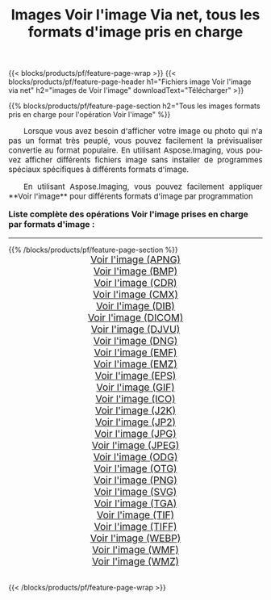﻿---
title: Images Voir l'image Via net, tous les formats d'image pris en charge 
weight: 3920
url: /fr/net/viewer/ 
lang: fr
langdirlevel: 2
locales: zh-hans,ja,it,ru,de,es,fr,nl,id,lt,pl,pt,vi,tr,ko,zh-hant,ar,hi,th,sv,cs,uk,he
description: En utilisant Aspose.Imaging, vous pouvez facilement Voir l'image images Via net
---

{{< blocks/products/pf/feature-page-wrap >}}
{{< blocks/products/pf/feature-page-header h1="Fichiers image Voir l'image via net" h2="images de Voir l'image" downloadText="Télécharger" >}}


{{% blocks/products/pf/feature-page-section  h2="Tous les images formats pris en charge pour l'opération Voir l'image" %}}
<p align="justify" style="text-indent:2em;font-size:15px;">
Lorsque vous avez besoin d'afficher votre image ou photo qui n'a pas un format très peuplé, vous pouvez facilement la prévisualiser convertie au format populaire. En utilisant Aspose.Imaging, vous pouvez afficher différents fichiers image sans installer de programmes spéciaux spécifiques à différents formats d'image.
</p>
<p align="justify" style="text-indent:2em;font-size:15px;">
En utilisant Aspose.Imaging, vous pouvez facilement appliquer **Voir l'image** pour différents formats d'image par programmation
</p>
<h3 style="margin-top:16px;">
Liste complète des opérations Voir l'image prises en charge par formats d'image :
</h3>
<hr/>
{{% /blocks/products/pf/feature-page-section %}}
<div class="container-fluid productfamilypage bg-gray">
    <div class="convertypes bg-gray agp-content section">
        <div class="container">
		<div class="row other-converters" style="gap: 10px;font-size: 19px;text-align:center;">
		    <div class='col-md-3 other-converter remove-lp remove-rp'><a href="/imaging/fr/net/viewer/apng/" style="padding:15px;">Voir l'image (APNG)</a></div><div class='col-md-3 other-converter remove-lp remove-rp'><a href="/imaging/fr/net/viewer/bmp/" style="padding:15px;">Voir l'image (BMP)</a></div><div class='col-md-3 other-converter remove-lp remove-rp'><a href="/imaging/fr/net/viewer/cdr/" style="padding:15px;">Voir l'image (CDR)</a></div><div class='col-md-3 other-converter remove-lp remove-rp'><a href="/imaging/fr/net/viewer/cmx/" style="padding:15px;">Voir l'image (CMX)</a></div><div class='col-md-3 other-converter remove-lp remove-rp'><a href="/imaging/fr/net/viewer/dib/" style="padding:15px;">Voir l'image (DIB)</a></div><div class='col-md-3 other-converter remove-lp remove-rp'><a href="/imaging/fr/net/viewer/dicom/" style="padding:15px;">Voir l'image (DICOM)</a></div><div class='col-md-3 other-converter remove-lp remove-rp'><a href="/imaging/fr/net/viewer/djvu/" style="padding:15px;">Voir l'image (DJVU)</a></div><div class='col-md-3 other-converter remove-lp remove-rp'><a href="/imaging/fr/net/viewer/dng/" style="padding:15px;">Voir l'image (DNG)</a></div><div class='col-md-3 other-converter remove-lp remove-rp'><a href="/imaging/fr/net/viewer/emf/" style="padding:15px;">Voir l'image (EMF)</a></div><div class='col-md-3 other-converter remove-lp remove-rp'><a href="/imaging/fr/net/viewer/emz/" style="padding:15px;">Voir l'image (EMZ)</a></div><div class='col-md-3 other-converter remove-lp remove-rp'><a href="/imaging/fr/net/viewer/eps/" style="padding:15px;">Voir l'image (EPS)</a></div><div class='col-md-3 other-converter remove-lp remove-rp'><a href="/imaging/fr/net/viewer/gif/" style="padding:15px;">Voir l'image (GIF)</a></div><div class='col-md-3 other-converter remove-lp remove-rp'><a href="/imaging/fr/net/viewer/ico/" style="padding:15px;">Voir l'image (ICO)</a></div><div class='col-md-3 other-converter remove-lp remove-rp'><a href="/imaging/fr/net/viewer/j2k/" style="padding:15px;">Voir l'image (J2K)</a></div><div class='col-md-3 other-converter remove-lp remove-rp'><a href="/imaging/fr/net/viewer/jp2/" style="padding:15px;">Voir l'image (JP2)</a></div><div class='col-md-3 other-converter remove-lp remove-rp'><a href="/imaging/fr/net/viewer/jpg/" style="padding:15px;">Voir l'image (JPG)</a></div><div class='col-md-3 other-converter remove-lp remove-rp'><a href="/imaging/fr/net/viewer/jpeg/" style="padding:15px;">Voir l'image (JPEG)</a></div><div class='col-md-3 other-converter remove-lp remove-rp'><a href="/imaging/fr/net/viewer/odg/" style="padding:15px;">Voir l'image (ODG)</a></div><div class='col-md-3 other-converter remove-lp remove-rp'><a href="/imaging/fr/net/viewer/otg/" style="padding:15px;">Voir l'image (OTG)</a></div><div class='col-md-3 other-converter remove-lp remove-rp'><a href="/imaging/fr/net/viewer/png/" style="padding:15px;">Voir l'image (PNG)</a></div><div class='col-md-3 other-converter remove-lp remove-rp'><a href="/imaging/fr/net/viewer/svg/" style="padding:15px;">Voir l'image (SVG)</a></div><div class='col-md-3 other-converter remove-lp remove-rp'><a href="/imaging/fr/net/viewer/tga/" style="padding:15px;">Voir l'image (TGA)</a></div><div class='col-md-3 other-converter remove-lp remove-rp'><a href="/imaging/fr/net/viewer/tif/" style="padding:15px;">Voir l'image (TIF)</a></div><div class='col-md-3 other-converter remove-lp remove-rp'><a href="/imaging/fr/net/viewer/tiff/" style="padding:15px;">Voir l'image (TIFF)</a></div><div class='col-md-3 other-converter remove-lp remove-rp'><a href="/imaging/fr/net/viewer/webp/" style="padding:15px;">Voir l'image (WEBP)</a></div><div class='col-md-3 other-converter remove-lp remove-rp'><a href="/imaging/fr/net/viewer/wmf/" style="padding:15px;">Voir l'image (WMF)</a></div><div class='col-md-3 other-converter remove-lp remove-rp'><a href="/imaging/fr/net/viewer/wmz/" style="padding:15px;">Voir l'image (WMZ)</a></div>
                </div>
        </div>
    </div>
</div>
<br/>

{{< /blocks/products/pf/feature-page-wrap >}}
